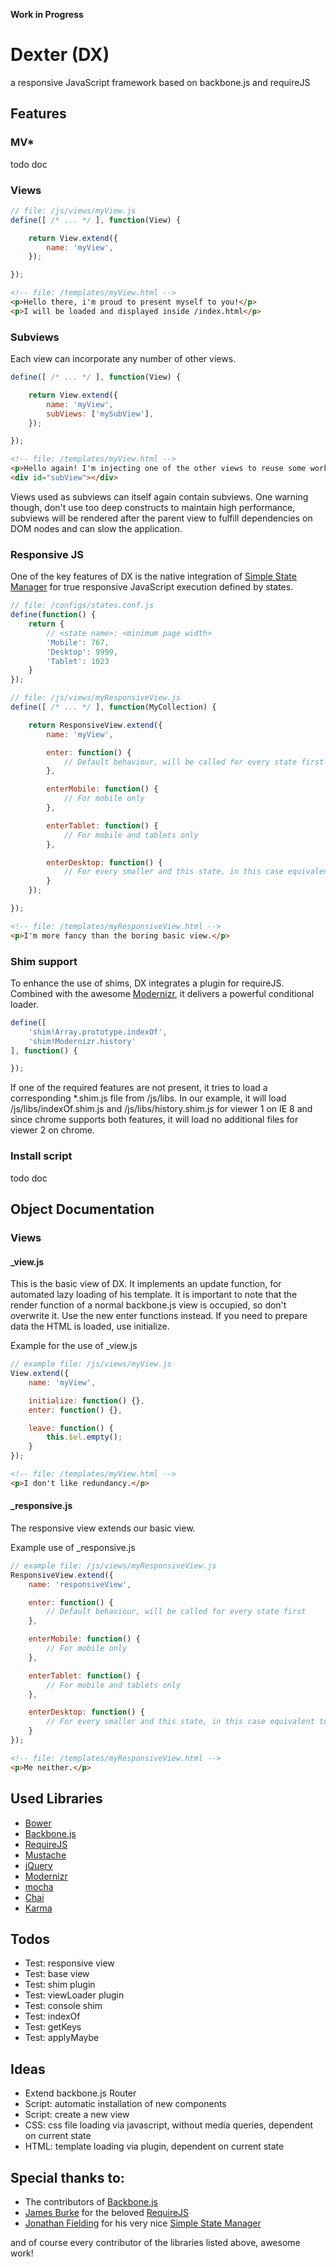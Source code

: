 **Work in Progress**

# Dexter (DX)
a responsive JavaScript framework based on backbone.js and requireJS

## Features

### MV*
todo doc

### Views
```javascript
// file: /js/views/myView.js
define([ /* ... */ ], function(View) {

    return View.extend({
        name: 'myView',
    });

});
```

```html
<!-- file: /templates/myView.html -->
<p>Hello there, i'm proud to present myself to you!</p>
<p>I will be loaded and displayed inside /index.html</p>
```

### Subviews
Each view can incorporate any number of other views.

```javascript
define([ /* ... */ ], function(View) {

    return View.extend({
        name: 'myView',
        subViews: ['mySubView'],
    });

});
```

```html
<!-- file: /templates/myView.html -->
<p>Hello again! I'm injecting one of the other views to reuse some work!</p>
<div id="subView"></div>
```

Views used as subviews can itself again contain subviews. One warning though, don't use too deep constructs to maintain
high performance, subviews will be rendered after the parent view to fulfill dependencies on DOM nodes and can slow
the application.

### Responsive JS
One of the key features of DX is the native integration of [Simple State Manager] for true responsive JavaScript execution defined by states.

```javascript
// file: /configs/states.conf.js
define(function() {
    return {
        // <state name>: <minimum page width>
        'Mobile': 767,
        'Desktop': 9999,
        'Tablet': 1023
    }
});
```

```javascript
// file: /js/views/myResponsiveView.js
define([ /* ... */ ], function(MyCollection) {

    return ResponsiveView.extend({
        name: 'myView',

        enter: function() {
            // Default behaviour, will be called for every state first
        },

        enterMobile: function() {
            // For mobile only
        },

        enterTablet: function() {
            // For mobile and tablets only
        },

        enterDesktop: function() {
            // For every smaller and this state, in this case equivalent to <enter>
        }
    });

});
```

```html
<!-- file: /templates/myResponsiveView.html -->
<p>I'm more fancy than the boring basic view.</p>
```

### Shim support
To enhance the use of shims, DX integrates a plugin for requireJS. Combined with the awesome [Modernizr], it delivers a powerful conditional loader.

```javascript
define([
    'shim!Array.prototype.indexOf',
    'shim!Modernizr.history'
], function() {

});
```

If one of the required features are not present, it tries to load a corresponding *.shim.js file from /js/libs.
In our example, it will load /js/libs/indexOf.shim.js and /js/libs/history.shim.js for viewer 1 on IE 8 and
since chrome supports both features, it will load no additional files for viewer 2 on chrome.

### Install script
todo doc

## Object Documentation

### Views

#### _view.js
This is the basic view of DX. It implements an update function, for automated lazy loading of his template.
It is important to note that the render function of a normal backbone.js view is occupied, so don't overwrite it. Use the new enter functions instead.
If you need to prepare data the HTML is loaded, use initialize.

Example for the use of _view.js
```javascript
// example file: /js/views/myView.js
View.extend({
    name: 'myView',

    initialize: function() {},
    enter: function() {},

    leave: function() {
        this.$el.empty();
    }
});
 ```

```html
<!-- file: /templates/myView.html -->
<p>I don't like redundancy.</p>
```

#### _responsive.js
The responsive view extends our basic view.

Example use of _responsive.js
```javascript
// example file: /js/views/myResponsiveView.js
ResponsiveView.extend({
    name: 'responsiveView',

    enter: function() {
        // Default behaviour, will be called for every state first
    },

    enterMobile: function() {
        // For mobile only
    },

    enterTablet: function() {
        // For mobile and tablets only
    },

    enterDesktop: function() {
        // For every smaller and this state, in this case equivalent to <enter>
    }
});
```

```html
<!-- file: /templates/myResponsiveView.html -->
<p>Me neither.</p>
```

## Used Libraries

- [Bower]
- [Backbone.js]
- [RequireJS]
- [Mustache]
- [jQuery]
- [Modernizr]
- [mocha]
- [Chai]
- [Karma]

## Todos
- Test: responsive view
- Test: base view
- Test: shim plugin
- Test: viewLoader plugin
- Test: console shim
- Test: indexOf
- Test: getKeys
- Test: applyMaybe

## Ideas
- Extend backbone.js Router
- Script: automatic installation of new components
- Script: create a new view
- CSS: css file loading via javascript, without media queries, dependent on current state
- HTML: template loading via plugin, dependent on current state

## Special thanks to:
- The contributors of [Backbone.js]
- [James Burke] for the beloved [RequireJS]
- [Jonathan Fielding] for his very nice [Simple State Manager]

and of course every contributor of the libraries listed above, awesome work!

[Jonathan Fielding]: <https://github.com/jonathan-fielding>
[Simple State Manager]: <https://github.com/jonathan-fielding/SimpleStateManager/>
[Backbone.js]: <https://github.com/documentcloud/backbone/>
[James Burke]: <https://github.com/jrburke>
[RequireJS]: <https://github.com/jrburke/requirejs>
[Bower]: <http://bower.io/>
[Mustache]: <http://mustache.github.io/>
[jQuery]: <http://jquery.com/>
[Modernizr]: <http://modernizr.com/>
[mocha]: <http://visionmedia.github.io/mocha/>
[Chai]: <http://chaijs.com/>
[Karma]: <http://karma-runner.github.io/0.8/index.html>